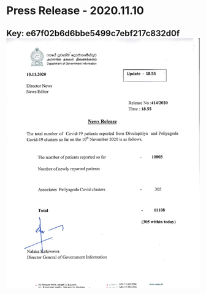 # Press Release - 2020.11.10 
Key: e67f02b6d6bbe5499c7ebf217c832d0f 
![img](img/e67f02b6d6bbe5499c7ebf217c832d0f.jpg)
---
```

```
